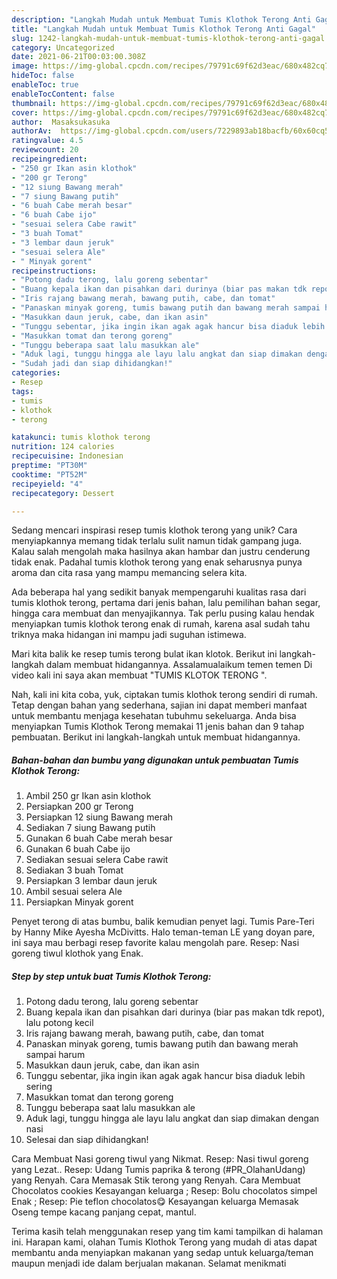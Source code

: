 ```yaml
---
description: "Langkah Mudah untuk Membuat Tumis Klothok Terong Anti Gagal"
title: "Langkah Mudah untuk Membuat Tumis Klothok Terong Anti Gagal"
slug: 1242-langkah-mudah-untuk-membuat-tumis-klothok-terong-anti-gagal
category: Uncategorized
date: 2021-06-21T00:03:00.308Z
image: https://img-global.cpcdn.com/recipes/79791c69f62d3eac/680x482cq70/tumis-klothok-terong-foto-resep-utama.jpg
hideToc: false
enableToc: true
enableTocContent: false
thumbnail: https://img-global.cpcdn.com/recipes/79791c69f62d3eac/680x482cq70/tumis-klothok-terong-foto-resep-utama.jpg
cover: https://img-global.cpcdn.com/recipes/79791c69f62d3eac/680x482cq70/tumis-klothok-terong-foto-resep-utama.jpg
author:  Masaksukasuka
authorAv:  https://img-global.cpcdn.com/users/7229893ab18bacfb/60x60cq50/avatar.jpg
ratingvalue: 4.5
reviewcount: 20
recipeingredient:
- "250 gr Ikan asin klothok"
- "200 gr Terong"
- "12 siung Bawang merah"
- "7 siung Bawang putih"
- "6 buah Cabe merah besar"
- "6 buah Cabe ijo"
- "sesuai selera Cabe rawit"
- "3 buah Tomat"
- "3 lembar daun jeruk"
- "sesuai selera Ale"
- " Minyak gorent"
recipeinstructions:
- "Potong dadu terong, lalu goreng sebentar"
- "Buang kepala ikan dan pisahkan dari durinya (biar pas makan tdk repot), lalu potong kecil"
- "Iris rajang bawang merah, bawang putih, cabe, dan tomat"
- "Panaskan minyak goreng, tumis bawang putih dan bawang merah sampai harum"
- "Masukkan daun jeruk, cabe, dan ikan asin"
- "Tunggu sebentar, jika ingin ikan agak agak hancur bisa diaduk lebih sering"
- "Masukkan tomat dan terong goreng"
- "Tunggu beberapa saat lalu masukkan ale"
- "Aduk lagi, tunggu hingga ale layu lalu angkat dan siap dimakan dengan nasi"
- "Sudah jadi dan siap dihidangkan!"
categories:
- Resep
tags:
- tumis
- klothok
- terong

katakunci: tumis klothok terong 
nutrition: 124 calories
recipecuisine: Indonesian
preptime: "PT30M"
cooktime: "PT52M"
recipeyield: "4"
recipecategory: Dessert

---
```



Sedang mencari inspirasi resep tumis klothok terong yang unik? Cara menyiapkannya memang tidak terlalu sulit namun tidak gampang juga. Kalau salah mengolah maka hasilnya akan hambar dan justru cenderung tidak enak. Padahal tumis klothok terong yang enak seharusnya punya aroma dan cita rasa yang mampu memancing selera kita.


Ada beberapa hal yang sedikit banyak mempengaruhi kualitas rasa dari tumis klothok terong, pertama dari jenis bahan, lalu pemilihan bahan segar, hingga cara membuat dan menyajikannya. Tak perlu pusing kalau hendak menyiapkan tumis klothok terong enak di rumah, karena asal sudah tahu triknya maka hidangan ini mampu jadi suguhan istimewa.

Mari kita balik ke resep tumis terong bulat ikan klotok. Berikut ini langkah-langkah dalam membuat hidangannya. Assalamualaikum temen temen Di video kali ini saya akan membuat &#34;TUMIS KLOTOK TERONG &#34;.


Nah, kali ini kita coba, yuk, ciptakan tumis klothok terong sendiri di rumah. Tetap dengan bahan yang sederhana, sajian ini dapat memberi manfaat untuk membantu menjaga kesehatan tubuhmu sekeluarga. Anda bisa menyiapkan Tumis Klothok Terong memakai 11 jenis bahan dan 9 tahap pembuatan. Berikut ini langkah-langkah untuk membuat hidangannya.

<!--inarticleads1-->

##### Bahan-bahan dan bumbu yang digunakan untuk pembuatan Tumis Klothok Terong:

1. Ambil 250 gr Ikan asin klothok
1. Persiapkan 200 gr Terong
1. Persiapkan 12 siung Bawang merah
1. Sediakan 7 siung Bawang putih
1. Gunakan 6 buah Cabe merah besar
1. Gunakan 6 buah Cabe ijo
1. Sediakan sesuai selera Cabe rawit
1. Sediakan 3 buah Tomat
1. Persiapkan 3 lembar daun jeruk
1. Ambil sesuai selera Ale
1. Persiapkan  Minyak gorent


Penyet terong di atas bumbu, balik kemudian penyet lagi. Tumis Pare-Teri by Hanny Mike Ayesha McDivitts. Halo teman-teman LE yang doyan pare, ini saya mau berbagi resep favorite kalau mengolah pare. Resep: Nasi goreng tiwul klothok yang Enak. 

<!--inarticleads2-->

##### Step by step untuk buat Tumis Klothok Terong:

1. Potong dadu terong, lalu goreng sebentar
1. Buang kepala ikan dan pisahkan dari durinya (biar pas makan tdk repot), lalu potong kecil
1. Iris rajang bawang merah, bawang putih, cabe, dan tomat
1. Panaskan minyak goreng, tumis bawang putih dan bawang merah sampai harum
1. Masukkan daun jeruk, cabe, dan ikan asin
1. Tunggu sebentar, jika ingin ikan agak agak hancur bisa diaduk lebih sering
1. Masukkan tomat dan terong goreng
1. Tunggu beberapa saat lalu masukkan ale
1. Aduk lagi, tunggu hingga ale layu lalu angkat dan siap dimakan dengan nasi
1. Selesai dan siap dihidangkan!

Cara Membuat Nasi goreng tiwul yang Nikmat. Resep: Nasi tiwul goreng yang Lezat.. Resep: Udang Tumis paprika &amp; terong (#PR_OlahanUdang) yang Renyah. Cara Memasak Stik terong yang Renyah. Cara Membuat Chocolatos cookies Kesayangan keluarga ; Resep: Bolu chocolatos simpel Enak ; Resep: Pie teflon chocolatos😋 Kesayangan keluarga Memasak Oseng tempe kacang panjang cepat, mantul. 

Terima kasih telah menggunakan resep yang tim kami tampilkan di halaman ini. Harapan kami, olahan Tumis Klothok Terong yang mudah di atas dapat membantu anda menyiapkan makanan yang sedap untuk keluarga/teman maupun menjadi ide dalam berjualan makanan. Selamat menikmati
